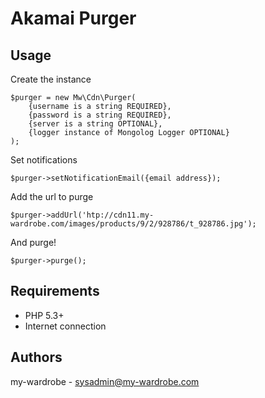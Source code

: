 Akamai Purger
=======================

Usage
-----

Create the instance

    $purger = new Mw\Cdn\Purger(
        {username is a string REQUIRED},
        {password is a string REQUIRED},
        {server is a string OPTIONAL},
        {logger instance of Mongolog Logger OPTIONAL}
    );

Set notifications

    $purger->setNotificationEmail({email address});

Add the url to purge

    $purger->addUrl('htp://cdn11.my-wardrobe.com/images/products/9/2/928786/t_928786.jpg');

And purge!

    $purger->purge();

Requirements
------------

* PHP 5.3+
* Internet connection

Authors
-------

my-wardrobe - <sysadmin@my-wardrobe.com>